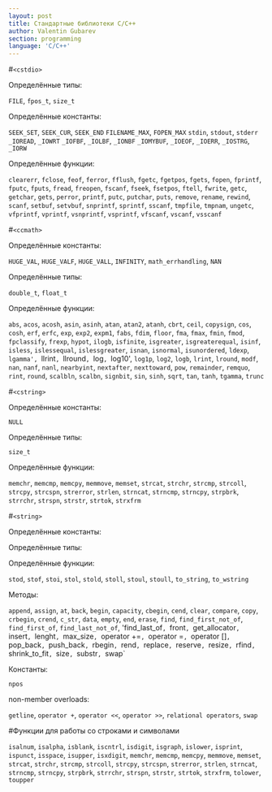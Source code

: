 ```yaml
---
layout: post
title: Стандартные библиотеки С/С++
author: Valentin Gubarev
section: programming
language: 'C/C++'
---
```



#`<cstdio>`

Определённые типы:

`FILE`, `fpos_t`, `size_t`

Определённые константы:

`SEEK_SET`, `SEEK_CUR`, `SEEK_END`
`FILENAME_MAX`, `FOPEN_MAX`
`stdin`, `stdout`, `stderr`
`_IOREAD`, `_IOWRT`
`_IOFBF`, `_IOLBF`, `_IONBF`
`_IOMYBUF`, `_IOEOF`, `_IOERR`, `_IOSTRG`, `_IORW`

Определённые функции:

`clearerr`, `fclose`, `feof`, `ferror`, `fflush`, `fgetc`, `fgetpos`, `fgets`, `fopen`, `fprintf`, `fputc`, `fputs`, `fread`, `freopen`, `fscanf`, `fseek`, `fsetpos`, `ftell`, `fwrite`, `getc`, `getchar`, `gets`, `perror`, `printf`, `putc`, `putchar`, `puts`, `remove`, `rename`, `rewind`, `scanf`, `setbuf`, `setvbuf`, `snprintf`, `sprintf`, `sscanf`, `tmpfile`, `tmpnam`, `ungetc`, `vfprintf`, `vprintf`, `vsnprintf`, `vsprintf`, `vfscanf`, `vscanf`, `vsscanf`


#`<ccmath>`

Определённые константы:

`HUGE_VAL`, `HUGE_VALF`, `HUGE_VALL`, `INFINITY`, `math_errhandling`, `NAN`

Определённые типы:

`double_t`, `float_t`

Определённые функции:

`abs`, `acos`, `acosh`, `asin`, `asinh`, `atan`, `atan2`, `atanh`, `cbrt`, `ceil`, `copysign`, `cos`, `cosh`, `erf`, `erfc`, `exp`, `exp2`, `expm1`, `fabs`, `fdim`, `floor`, `fma`, `fmax`, `fmin`, `fmod`, `fpclassify`, `frexp`, `hypot`, `ilogb`, `isfinite`, `isgreater`, `isgreaterequal`, `isinf`, `isless`, `islessequal`, `islessgreater`, `isnan`, `isnormal`, `isunordered`, `ldexp`, `lgamma', `llrint`, `llround`, `log`, `log10', `log1p`, `log2`, `logb`, `lrint`, `lround`, `modf`, `nan`, `nanf`, `nanl`, `nearbyint`, `nextafter`, `nexttoward`, `pow`, `remainder`, `remquo`, `rint`, `round`, `scalbln`, `scalbn`, `signbit`, `sin`, `sinh`, `sqrt`, `tan`, `tanh`, `tgamma`, `trunc`


#`<cstring>`

Определённые константы:

`NULL`

Определённые типы:

`size_t`

Определённые функции:

`memchr`, `memcmp`, `memcpy`, `memmove`, `memset`, `strcat`, `strchr`, `strcmp`, `strcoll`, `strcpy`, `strcspn`, `strerror`, `strlen`, `strncat`, `strncmp`, `strncpy`, `strpbrk`, `strrchr`, `strspn`, `strstr`, `strtok`, `strxfrm`


#`<string>`

Определённые константы:

Определённые типы:

Определённые функции:

`stod`, `stof`, `stoi`, `stol`, `stold`, `stoll`, `stoul`, `stoull`, `to_string`, `to_wstring`

Методы:

`append`, `assign`, `at`, `back`, `begin`, `capacity`, `cbegin`, `cend`, `clear`, `compare`, `copy`, `crbegin`, `crend`, `c_str`, `data`, `empty`, `end`, `erase`, `find`, `find_first_not_of`, `find_first_of`, `find_last_not_of`, 'find_last_of`, `front`, `get_allocator`, `insert`, `lenght`, `max_size`, `operator +=`, `operator =`, `operator []`, `pop_back`, `push_back`, `rbegin`, `rend`, `replace`, `reserve`, `resize`, `rfind`, `shrink_to_fit`, `size`, `substr`, `swap`

Константы:

`npos`

non-member overloads:

`getline`, `operator +`, `operator <<`, `operator >>`, `relational operators`, `swap`

#Функции для работы со строками и символами

`isalnum`, `isalpha`, `isblank`, `iscntrl`, `isdigit`, `isgraph`, `islower`, `isprint`, `ispunct`, `isspace`, `isupper`, `isxdigit`, `memchr`, `memcmp`, `memcpy`, `memmove`, `memset`, `strcat`, `strchr`, `strcmp`, `strcoll`, `strcpy`, `strcspn`, `strerror`, `strlen`, `strncat`, `strncmp`, `strncpy`, `strpbrk`, `strrchr`, `strspn`, `strstr`, `strtok`, `strxfrm`, `tolower`, `toupper`

